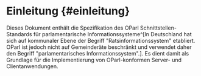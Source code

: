 # Einleitung {#einleitung}

Dieses Dokument enthält die Spezifikation des OParl
Schnittstellen-Standards für parlamentarische Informationssysteme^[In
Deutschland hat sich auf kommunaler Ebene der Begriff "Ratsinformationssystem"
etabliert. OParl ist jedoch nicht auf Gemeinderäte beschränkt
und verwendet daher den Begriff "parlamentarisches Informationssystem".].
Es dient damit als Grundlage für die Implementierung von OParl-konformen
Server- und Clientanwendungen.

